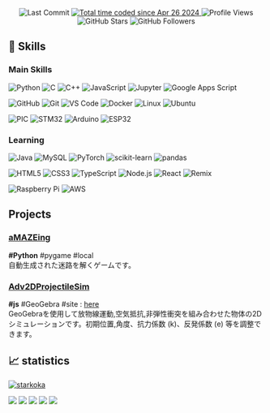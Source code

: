 <p align="center">
  <img src="https://img.shields.io/github/last-commit/ren255/ren255?label=Last%20Commit" alt="Last Commit" />
  <a href="https://wakatime.com/@6464fe21-d56f-40a2-899d-b4f77883e878">
    <img src="https://wakatime.com/badge/user/6464fe21-d56f-40a2-899d-b4f77883e878.svg" alt="Total time coded since Apr 26 2024" />
  </a>
  <img src="https://komarev.com/ghpvc/?username=ren255&label=Profile%20views&color=0e75b6&style=flat" alt="Profile Views" />
  <img src="https://img.shields.io/github/stars/ren255?affiliations=OWNER%2CCOLLABORATOR&style=social" alt="GitHub Stars" />
  <img src="https://img.shields.io/github/followers/ren255?label=Follow&style=social" alt="GitHub Followers" />
</p>

  
## 🌱 Skills

### Main Skills
![Python](https://img.shields.io/badge/-Python-3776AB?logo=python&logoColor=white)
![C](https://img.shields.io/badge/-C-A8B9CC?logo=c&logoColor=white)
![C++](https://img.shields.io/badge/-C++-00599C?logo=c%2B%2B&logoColor=white)
![JavaScript](https://img.shields.io/badge/-JavaScript-F7DF1E?logo=javascript&logoColor=black)
![Jupyter](https://img.shields.io/badge/-Jupyter-F37626?logo=jupyter&logoColor=white)
![Google Apps Script](https://img.shields.io/badge/GAS-4285F4?)

![GitHub](https://img.shields.io/badge/-GitHub-181717?logo=github&logoColor=white)
![Git](https://img.shields.io/badge/-Git-F05032?logo=git&logoColor=white)
![VS Code](https://img.shields.io/badge/-VS%20Code-007ACC?logo=visual-studio-code&logoColor=white)
![Docker](https://img.shields.io/badge/-Docker-2496ED?logo=docker&logoColor=white)
![Linux](https://img.shields.io/badge/-Linux-003778?logo=linux&logoColor=black)
![Ubuntu](https://img.shields.io/badge/-Ubuntu-E95420?logo=ubuntu&logoColor=white)

![PIC](https://img.shields.io/badge/-PIC-003366?)
![STM32](https://img.shields.io/badge/-STM32-03234B?logo=stmicroelectronics&logoColor=white)
![Arduino](https://img.shields.io/badge/-Arduino-00979D?logo=arduino&logoColor=white)
![ESP32](https://img.shields.io/badge/-ESP32-323232?logo=espressif&logoColor=white)

### Learning
![Java](https://img.shields.io/badge/-Java-007396?logo=java&logoColor=white)
![MySQL](https://img.shields.io/badge/-MySQL-4479A1?logo=mysql&logoColor=white)
![PyTorch](https://img.shields.io/badge/-PyTorch-EE4C2C?logo=pytorch&logoColor=white)
![scikit-learn](https://img.shields.io/badge/-scikit--learn-F7931E?logo=scikit-learn&logoColor=white)
![pandas](https://img.shields.io/badge/-pandas-150458?logo=pandas&logoColor=white)

![HTML5](https://img.shields.io/badge/-HTML5-E34F26?logo=html5&logoColor=white)
![CSS3](https://img.shields.io/badge/-CSS3-1572B6?logo=css3&logoColor=white)
![TypeScript](https://img.shields.io/badge/-TypeScript-007ACC?logo=typescript&logoColor=white)
![Node.js](https://img.shields.io/badge/-Node.js-339933?logo=node.js&logoColor=white)
![React](https://img.shields.io/badge/-React-61DAFB?logo=react&logoColor=black)
![Remix](https://img.shields.io/badge/-Remix-000000?logo=remix&logoColor=white)

![Raspberry Pi](https://img.shields.io/badge/-Raspberry%20Pi-A22846?logo=raspberrypi&logoColor=white)
![AWS](https://img.shields.io/badge/-AWS-232F3E?logo=amazonwebservices&logoColor=white)

## Projects
  
### [aMAZEing](https://github.com/ren255/aMAZEing) 
**#Python** #pygame #local  
自動生成された迷路を解くゲームです。

### [Adv2DProjectileSim](https://github.com/ren255/GeoGebra_Parabola)  
**#js** #GeoGebra #site : [here](https://www.geogebra.org/graphing/rf6synb5)  
GeoGebraを使用して放物線運動,空気抵抗,非弾性衝突を組み合わせた物体の2Dシミュレーションです。初期位置,角度、抗力係数 (k)、反発係数 (e) 等を調整できます。

 ## 📈 statistics
<a href="https://github.com/ryo-ma/github-profile-trophy"><img src="https://github-profile-trophy.vercel.app/?username=starkoka&column=7&theme=onedark&margin-w=10&margin-h=10" alt="starkoka" /></a>
   
![](http://github-profile-summary-cards.vercel.app/api/cards/profile-details?username=ren255&theme=github_dark)
![](http://github-profile-summary-cards.vercel.app/api/cards/repos-per-language?username=ren255&theme=github_dark)
![](http://github-profile-summary-cards.vercel.app/api/cards/most-commit-language?username=ren255&theme=github_dark)
![](http://github-profile-summary-cards.vercel.app/api/cards/stats?username=ren255&theme=github_dark)
![](http://github-profile-summary-cards.vercel.app/api/cards/productive-time?username=ren255&theme=github_dark&utcOffset=9)
